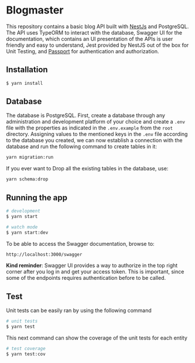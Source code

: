 # Blogmaster
This repository contains a basic blog API built with [NestJs](https://nestjs.com/) and PostgreSQL. The API uses TypeORM to interact with the database, Swagger UI for the documentation, which contains an UI presentation of the APIs is user friendly and easy to understand, Jest provided by NestJS out of the box for Unit Testing, and [Passport](https://www.passportjs.org/) for authentication and authorization.

## Installation

```bash
$ yarn install
```

## Database
The database is PostgreSQL. First, create a database through any administration and development platform of your choice and create a `.env` file with the properties as indicated in the `.env.example` from the `root` directory. Assigning values to the mentioned keys in the `.env` file according to the database you created, we can now establish a connection with the database and run the following command to create tables in it: 

```bash
yarn migration:run
```

If you ever want to Drop all the existing tables in the database, use: 

```bash
yarn schema:drop
```

## Running the app

```bash
# development
$ yarn start

# watch mode
$ yarn start:dev
```

To be able to access the Swagger documentation, browse to: 
```bash
http://localhost:3000/swagger
```
**Kind reminder**: Swagger UI provides a way to authorize in the top right corner after you log in and get your access token. This is important, since some of the endpoints requires authentication before to be called.

## Test
Unit tests can be easily ran by using the following command

```bash
# unit tests
$ yarn test
```
This next command can show the coverage of the unit tests for each entity

```bash
# test coverage
$ yarn test:cov
```


